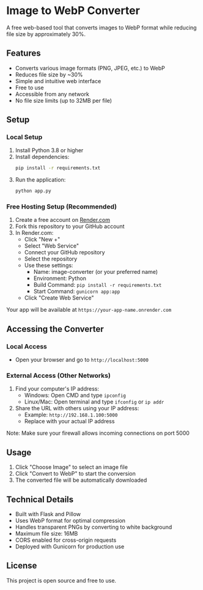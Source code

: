 # Image to WebP Converter

A free web-based tool that converts images to WebP format while reducing file size by approximately 30%.

## Features

- Converts various image formats (PNG, JPEG, etc.) to WebP
- Reduces file size by ~30%
- Simple and intuitive web interface
- Free to use
- Accessible from any network
- No file size limits (up to 32MB per file)

## Setup

### Local Setup
1. Install Python 3.8 or higher
2. Install dependencies:
   ```bash
   pip install -r requirements.txt
   ```
3. Run the application:
   ```bash
   python app.py
   ```

### Free Hosting Setup (Recommended)
1. Create a free account on [Render.com](https://render.com)
2. Fork this repository to your GitHub account
3. In Render.com:
   - Click "New +"
   - Select "Web Service"
   - Connect your GitHub repository
   - Select the repository
   - Use these settings:
     - Name: image-converter (or your preferred name)
     - Environment: Python
     - Build Command: `pip install -r requirements.txt`
     - Start Command: `gunicorn app:app`
   - Click "Create Web Service"

Your app will be available at `https://your-app-name.onrender.com`

## Accessing the Converter

### Local Access
- Open your browser and go to `http://localhost:5000`

### External Access (Other Networks)
1. Find your computer's IP address:
   - Windows: Open CMD and type `ipconfig`
   - Linux/Mac: Open terminal and type `ifconfig` or `ip addr`
2. Share the URL with others using your IP address:
   - Example: `http://192.168.1.100:5000`
   - Replace with your actual IP address

Note: Make sure your firewall allows incoming connections on port 5000

## Usage

1. Click "Choose Image" to select an image file
2. Click "Convert to WebP" to start the conversion
3. The converted file will be automatically downloaded

## Technical Details

- Built with Flask and Pillow
- Uses WebP format for optimal compression
- Handles transparent PNGs by converting to white background
- Maximum file size: 16MB
- CORS enabled for cross-origin requests
- Deployed with Gunicorn for production use

## License

This project is open source and free to use. 
